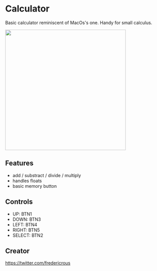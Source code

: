# Calculator

Basic calculator reminiscent of MacOs's one. Handy for small calculus.

<img src="https://user-images.githubusercontent.com/702227/79086938-bd3f4380-7d35-11ea-9988-a1a42916643f.png" height="384" width="384" />

## Features 

- add / substract / divide / multiply
- handles floats
- basic memory button

## Controls

- UP: BTN1
- DOWN: BTN3
- LEFT: BTN4
- RIGHT: BTN5
- SELECT: BTN2

## Creator

<https://twitter.com/fredericrous>
